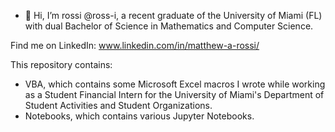 - 👋 Hi, I’m rossi @ross-i, a recent graduate of the University of Miami (FL) with dual Bachelor of Science in Mathematics and Computer Science.

Find me on LinkedIn:
www.linkedin.com/in/matthew-a-rossi/

This repository contains:
- VBA, which contains some Microsoft Excel macros I wrote while working as a Student Financial Intern for the University of Miami's Department of Student Activities and Student Organizations.
- Notebooks, which contains various Jupyter Notebooks.
